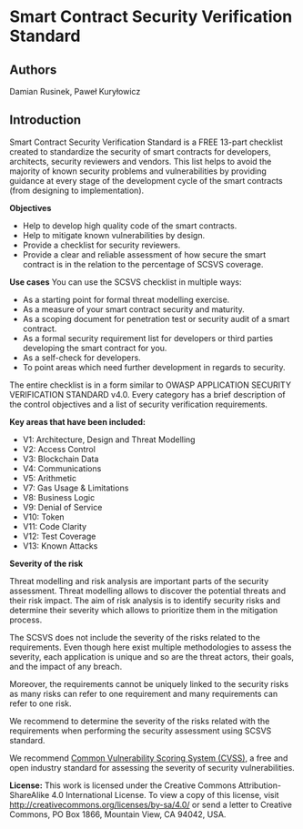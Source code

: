 # Smart Contract Security Verification Standard

## Authors

Damian Rusinek, Paweł Kuryłowicz

## Introduction

Smart Contract Security Verification Standard is a FREE 13-part checklist created to standardize the security of smart contracts for developers, architects, security reviewers and vendors. This list helps to avoid the majority of known security problems and vulnerabilities by providing guidance at every stage of the development cycle of the smart contracts (from designing to implementation).

**Objectives**
* Help to develop high quality code of the smart contracts.
* Help to mitigate known vulnerabilities by design.
* Provide a checklist for security reviewers.
* Provide a clear and reliable assessment of how secure the smart contract is in the relation to the percentage of SCSVS coverage.

**Use cases**
You can use the SCSVS checklist in multiple ways:
* As a starting point for formal threat modelling exercise.
* As a measure of your smart contract security and maturity.
* As a scoping document for penetration test or security audit of a smart contract.
* As a formal security requirement list for developers or third parties developing the smart contract for you. 
* As a self-check for developers.
* To point areas which need further development in regards to security.

The entire checklist is in a form similar to OWASP APPLICATION SECURITY VERIFICATION STANDARD v4.0.
Every category has a brief description of the control objectives and a list of security verification requirements.

**Key areas that have been included:**
* V1: Architecture, Design and Threat Modelling
* V2: Access Control
* V3: Blockchain Data
* V4: Communications
* V5: Arithmetic
* V7: Gas Usage & Limitations
* V8: Business Logic
* V9: Denial of Service
* V10: Token
* V11: Code Clarity
* V12: Test Coverage
* V13: Known Attacks

**Severity of the risk**

Threat modelling and risk analysis are important parts of the security assessment. Threat modelling allows to discover the potential threats and their risk impact. The aim of risk analysis is to identify security risks and determine their severity which allows to prioritize them in the mitigation process.

The SCSVS does not include the severity of the risks related to the requirements. Even though here exist multiple methodologies to assess the severity, each application is unique and so are the threat actors, their goals, and the impact of any breach. 

Moreover, the requirements cannot be uniquely linked to the security risks as many risks can refer to one requirement and many requirements can refer to one risk.

We recommend to determine the severity of the risks related with the requirements when performing the security assessment using SCSVS standard. 

We recommend [Common Vulnerability Scoring System (CVSS)](https://nvd.nist.gov/vuln-metrics/cvss/v3-calculator), a free and open industry standard for assessing the severity of security vulnerabilities.

**License:**
This work is licensed under the Creative Commons Attribution-ShareAlike 4.0 International License.  To view a copy of this license, visit http://creativecommons.org/licenses/by-sa/4.0/ or send a letter to Creative Commons, PO Box 1866, Mountain View, CA 94042, USA.
